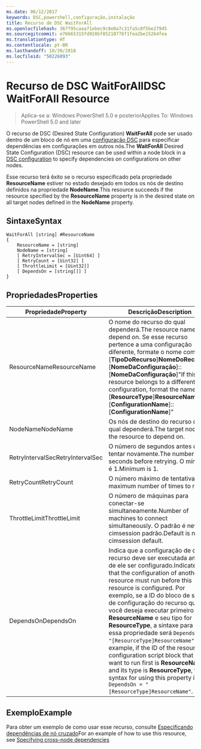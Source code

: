 ```yaml
---
ms.date: 06/12/2017
keywords: DSC,powershell,configuração,instalação
title: Recurso de DSC WaitForAll
ms.openlocfilehash: 367f95caaa71ebec9c8e0a7c31fa5c0f5be27945
ms.sourcegitcommit: e76665315fd928bf85210778f1fea2be15264fea
ms.translationtype: HT
ms.contentlocale: pt-BR
ms.lasthandoff: 10/30/2018
ms.locfileid: "50226093"
---
```

# <a name="dsc-waitforall-resource"></a><span data-ttu-id="b94c9-103">Recurso de DSC WaitForAll</span><span class="sxs-lookup"><span data-stu-id="b94c9-103">DSC WaitForAll Resource</span></span>

> <span data-ttu-id="b94c9-104">Aplica-se a: Windows PowerShell 5.0 e posterior</span><span class="sxs-lookup"><span data-stu-id="b94c9-104">Applies To: Windows PowerShell 5.0 and later</span></span>

<span data-ttu-id="b94c9-105">O recurso de DSC (Desired State Configuration) **WaitForAll** pode ser usado dentro de um bloco de nó em uma [configuração DSC](configurations.md) para especificar dependências em configurações em outros nós.</span><span class="sxs-lookup"><span data-stu-id="b94c9-105">The **WaitForAll** Desired State Configuration (DSC) resource can be used within a node block in a [DSC configuration](configurations.md) to specify dependencies on configurations on other nodes.</span></span>

<span data-ttu-id="b94c9-106">Esse recurso terá êxito se o recurso especificado pela propriedade **ResourceName** estiver no estado desejado em todos os nós de destino definidos na propriedade **NodeName**.</span><span class="sxs-lookup"><span data-stu-id="b94c9-106">This resource succeeds if the resource specified by the **ResourceName** property is in the desired state on all target nodes defined in the **NodeName** property.</span></span>


## <a name="syntax"></a><span data-ttu-id="b94c9-107">Sintaxe</span><span class="sxs-lookup"><span data-stu-id="b94c9-107">Syntax</span></span>

```
WaitForAll [string] #ResourceName
{
    ResourceName = [string]
    NodeName = [string]
    [ RetryIntervalSec = [Uint64] ]
    [ RetryCount = [Uint32] ]
    [ ThrottleLimit = [Uint32]]
    [ DependsOn = [string[]] ]
}
```

## <a name="properties"></a><span data-ttu-id="b94c9-108">Propriedades</span><span class="sxs-lookup"><span data-stu-id="b94c9-108">Properties</span></span>

|  <span data-ttu-id="b94c9-109">Propriedade</span><span class="sxs-lookup"><span data-stu-id="b94c9-109">Property</span></span>  |  <span data-ttu-id="b94c9-110">Descrição</span><span class="sxs-lookup"><span data-stu-id="b94c9-110">Description</span></span>   |
|---|---|
| <span data-ttu-id="b94c9-111">ResourceName</span><span class="sxs-lookup"><span data-stu-id="b94c9-111">ResourceName</span></span>| <span data-ttu-id="b94c9-112">O nome do recurso do qual dependerá.</span><span class="sxs-lookup"><span data-stu-id="b94c9-112">The resource name to depend on.</span></span> <span data-ttu-id="b94c9-113">Se esse recurso pertence a uma configuração diferente, formate o nome como "[__TipoDoRecurso__]__NomeDoRecurso__::[__NomeDaConfiguração__]::[__NomeDaConfiguração__]"</span><span class="sxs-lookup"><span data-stu-id="b94c9-113">If this resource belongs to a different configuration, format the name as "[__ResourceType__]__ResourceName__::[__ConfigurationName__]::[__ConfigurationName__]"</span></span>|
| <span data-ttu-id="b94c9-114">NodeName</span><span class="sxs-lookup"><span data-stu-id="b94c9-114">NodeName</span></span>| <span data-ttu-id="b94c9-115">Os nós de destino do recurso do qual dependerá.</span><span class="sxs-lookup"><span data-stu-id="b94c9-115">The target nodes of the resource to depend on.</span></span>|
| <span data-ttu-id="b94c9-116">RetryIntervalSec</span><span class="sxs-lookup"><span data-stu-id="b94c9-116">RetryIntervalSec</span></span>| <span data-ttu-id="b94c9-117">O número de segundos antes de tentar novamente.</span><span class="sxs-lookup"><span data-stu-id="b94c9-117">The number of seconds before retrying.</span></span> <span data-ttu-id="b94c9-118">O mínimo é 1.</span><span class="sxs-lookup"><span data-stu-id="b94c9-118">Minimum is 1.</span></span>|
| <span data-ttu-id="b94c9-119">RetryCount</span><span class="sxs-lookup"><span data-stu-id="b94c9-119">RetryCount</span></span>| <span data-ttu-id="b94c9-120">O número máximo de tentativas.</span><span class="sxs-lookup"><span data-stu-id="b94c9-120">The maximum number of times to retry.</span></span>|
| <span data-ttu-id="b94c9-121">ThrottleLimit</span><span class="sxs-lookup"><span data-stu-id="b94c9-121">ThrottleLimit</span></span>| <span data-ttu-id="b94c9-122">O número de máquinas para conectar-se simultaneamente.</span><span class="sxs-lookup"><span data-stu-id="b94c9-122">Number of machines to connect simultaneously.</span></span> <span data-ttu-id="b94c9-123">O padrão é new-cimsession padrão.</span><span class="sxs-lookup"><span data-stu-id="b94c9-123">Default is new-cimsession default.</span></span>|
| <span data-ttu-id="b94c9-124">DependsOn</span><span class="sxs-lookup"><span data-stu-id="b94c9-124">DependsOn</span></span> | <span data-ttu-id="b94c9-125">Indica que a configuração de outro recurso deve ser executada antes de ele ser configurado.</span><span class="sxs-lookup"><span data-stu-id="b94c9-125">Indicates that the configuration of another resource must run before this resource is configured.</span></span> <span data-ttu-id="b94c9-126">Por exemplo, se a ID do bloco de script de configuração do recurso que você deseja executar primeiro for __ResourceName__ e seu tipo for __ResourceType__, a sintaxe para usar essa propriedade será `DependsOn = "[ResourceType]ResourceName"`.</span><span class="sxs-lookup"><span data-stu-id="b94c9-126">For example, if the ID of the resource configuration script block that you want to run first is __ResourceName__ and its type is __ResourceType__, the syntax for using this property is `DependsOn = "[ResourceType]ResourceName"`.</span></span>|


## <a name="example"></a><span data-ttu-id="b94c9-127">Exemplo</span><span class="sxs-lookup"><span data-stu-id="b94c9-127">Example</span></span>

<span data-ttu-id="b94c9-128">Para obter um exemplo de como usar esse recurso, consulte [Especificando dependências de nó cruzado](crossNodeDependencies.md)</span><span class="sxs-lookup"><span data-stu-id="b94c9-128">For an example of how to use this resource, see [Specifying cross-node dependencies](crossNodeDependencies.md)</span></span>
